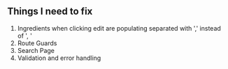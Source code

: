 ## Things I need to fix
1. Ingredients when clicking edit are populating separated with ',' instead of ', '
2. Route Guards
3. Search Page
4. Validation and error handling
